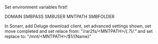 Set environment variables first!

DOMAIN
SMBPASS
SMBUSER
MNTPATH
SMBFOLDER

In Sonarr, add Deluge download client, set advanced settings shown, set move completed and set relace from: "\/rar2fs\/\<MNTPATH>\/(.*?)\/."* and set replace to: "/mnt/\<MNTPATH>/$1/{Name}"
